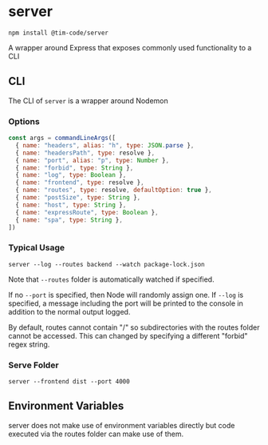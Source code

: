 # server

```
npm install @tim-code/server
```

A wrapper around Express that exposes commonly used functionality to a CLI

## CLI

The CLI of `server` is a wrapper around Nodemon

### Options

```js
const args = commandLineArgs([
  { name: "headers", alias: "h", type: JSON.parse },
  { name: "headersPath", type: resolve },
  { name: "port", alias: "p", type: Number },
  { name: "forbid", type: String },
  { name: "log", type: Boolean },
  { name: "frontend", type: resolve },
  { name: "routes", type: resolve, defaultOption: true },
  { name: "postSize", type: String },
  { name: "host", type: String },
  { name: "expressRoute", type: Boolean },
  { name: "spa", type: String },
])
```

### Typical Usage

```
server --log --routes backend --watch package-lock.json
```

Note that `--routes` folder is automatically watched if specified.

If no `--port` is specified, then Node will randomly assign one. If `--log` is specified, a message including the port will be printed to the console in addition to the normal output logged.

By default, routes cannot contain "/" so subdirectories with the routes folder cannot be accessed. This can changed by specifying a different "forbid" regex string.

### Serve Folder

```
server --frontend dist --port 4000
```

## Environment Variables

server does not make use of environment variables directly but code executed via the routes folder can make use of them.
